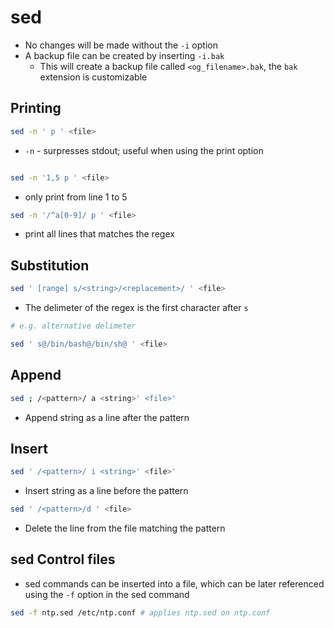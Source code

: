 # sed

- No changes will be made without the `-i` option
- A backup file can be created by inserting `-i.bak`
    - This will create a backup file called `<og_filename>.bak`, the `bak`
    extension is customizable

## Printing
```bash
sed -n ' p ' <file>
```

- `-n` - surpresses stdout; useful when using the print option

```bash

sed -n '1,5 p ' <file>
```

- only print from line 1 to 5

```bash
sed -n '/^a[0-9]/ p ' <file>
```
- print all lines that matches the regex

## Substitution

```bash
sed ' [range] s/<string>/<replacement>/ ' <file>
```

- The delimeter of the regex is the first character after `s`

```bash
# e.g. alternative delimeter

sed ' s@/bin/bash@/bin/sh@ ' <file>
```

## Append

```bash
sed ; /<pattern>/ a <string>' <file>'
```

- Append string as a line after the pattern

## Insert

```bash
sed ' /<pattern>/ i <string>' <file>'
```

- Insert string as a line before the pattern

```bash
sed ' /<pattern>/d ' <file>
```

- Delete the line from the file matching the pattern

## sed Control files

- sed commands can be inserted into a file, which can be later referenced
using the `-f` option in the sed command

```bash
sed -f ntp.sed /etc/ntp.conf # applies ntp.sed on ntp.conf
```

